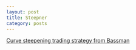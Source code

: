 ```yaml
---
layout: post
title: Steepner
category: posts
---
```


[Curve steepening trading strategy from Bassman](
/steepener.html)
